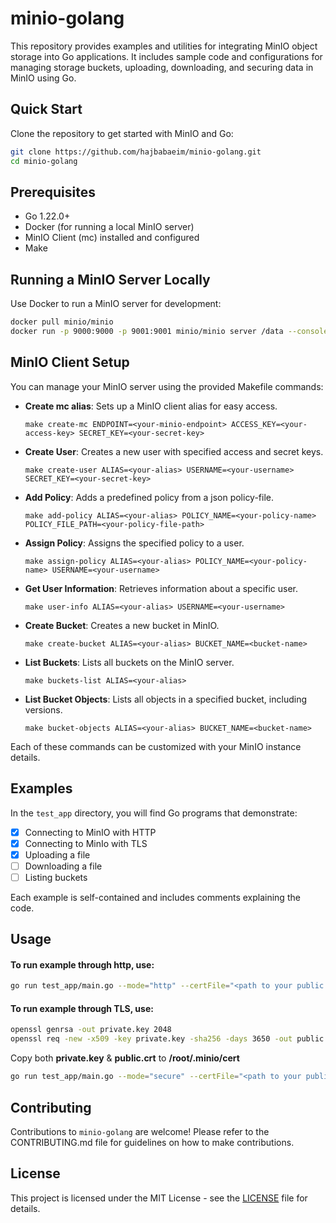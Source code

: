 # minio-golang

This repository provides examples and utilities for integrating MinIO object storage into Go applications. It includes sample code and configurations for managing storage buckets, uploading, downloading, and securing data in MinIO using Go.

## Quick Start

Clone the repository to get started with MinIO and Go:

```bash
git clone https://github.com/hajbabaeim/minio-golang.git
cd minio-golang
```

## Prerequisites

- Go 1.22.0+
- Docker (for running a local MinIO server)
- MinIO Client (mc) installed and configured
- Make

## Running a MinIO Server Locally

Use Docker to run a MinIO server for development:

```bash
docker pull minio/minio
docker run -p 9000:9000 -p 9001:9001 minio/minio server /data --console-address ":9001"
```

## MinIO Client Setup

You can manage your MinIO server using the provided Makefile commands:

- **Create mc alias**: Sets up a MinIO client alias for easy access.
  ```make
  make create-mc ENDPOINT=<your-minio-endpoint> ACCESS_KEY=<your-access-key> SECRET_KEY=<your-secret-key>
  ```

- **Create User**: Creates a new user with specified access and secret keys.
  ```make
  make create-user ALIAS=<your-alias> USERNAME=<your-username> SECRET_KEY=<your-secret-key>
  ```

- **Add Policy**: Adds a predefined policy from a json policy-file.
  ```make
  make add-policy ALIAS=<your-alias> POLICY_NAME=<your-policy-name> POLICY_FILE_PATH=<your-policy-file-path>
  ```

- **Assign Policy**: Assigns the specified policy to a user.
  ```make
  make assign-policy ALIAS=<your-alias> POLICY_NAME=<your-policy-name> USERNAME=<your-username>
  ```

- **Get User Information**: Retrieves information about a specific user.
  ```make
  make user-info ALIAS=<your-alias> USERNAME=<your-username>
  ```

- **Create Bucket**: Creates a new bucket in MinIO.
  ```make
  make create-bucket ALIAS=<your-alias> BUCKET_NAME=<bucket-name>
  ```

- **List Buckets**: Lists all buckets on the MinIO server.
  ```make
  make buckets-list ALIAS=<your-alias>
  ```

- **List Bucket Objects**: Lists all objects in a specified bucket, including versions.
  ```make
  make bucket-objects ALIAS=<your-alias> BUCKET_NAME=<bucket-name>
  ```

Each of these commands can be customized with your MinIO instance details.

## Examples

In the `test_app` directory, you will find Go programs that demonstrate:

- [x] Connecting to MinIO with HTTP
- [x] Connecting to MinIo with TLS
- [x] Uploading a file
- [ ] Downloading a file
- [ ] Listing buckets

Each example is self-contained and includes comments explaining the code.

## Usage

#### To run example through http, use:

```bash
go run test_app/main.go --mode="http" --certFile="<path to your public.cert file>"
```

#### To run example through TLS, use:

```bash
openssl genrsa -out private.key 2048
openssl req -new -x509 -key private.key -sha256 -days 3650 -out public.crt -subj "/CN=minio" -extensions v3_req -config <(printf "[req]\ndistinguished_name=req\n[req]\nreq_extensions=v3_req\n[v3_req]\nbasicConstraints=CA:TRUE\nkeyUsage=nonRepudiation, digitalSignature, keyEncipherment\nsubjectAltName=DNS:minio, IP:<SERVER_IP_ADDRESS>")
```

Copy both **private.key** & **public.crt** to **/root/.minio/cert**

```bash
go run test_app/main.go --mode="secure" --certFile="<path to your public.cert file>"
```


## Contributing

Contributions to `minio-golang` are welcome! Please refer to the CONTRIBUTING.md file for guidelines on how to make contributions.

## License

This project is licensed under the MIT License - see the [LICENSE](LICENSE) file for details.